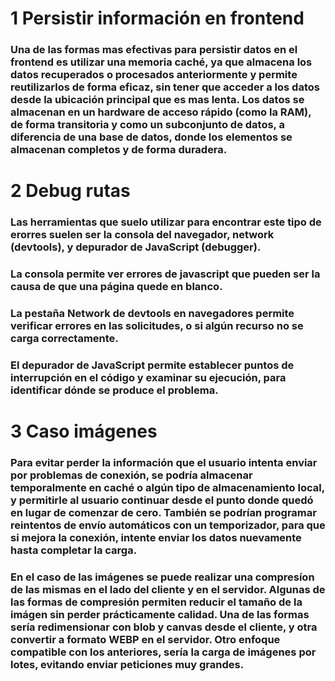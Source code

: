 # 1 Persistir información en frontend
### Una de las formas mas efectivas para persistir datos en el frontend es utilizar una memoria caché, ya que almacena los datos recuperados o procesados anteriormente y permite reutilizarlos de forma eficaz, sin tener que acceder a los datos desde la ubicación principal que es mas lenta. Los datos se almacenan en un hardware de acceso rápido (como la RAM), de forma transitoria y como un subconjunto de datos, a diferencia de una base de datos, donde los elementos se almacenan completos y de forma duradera.

# 2 Debug rutas
### Las herramientas que suelo utilizar para encontrar este tipo de erorres suelen ser la consola del navegador, network (devtools), y depurador de JavaScript (debugger).

### La consola permite ver errores de javascript que pueden ser la causa de que una página quede en blanco.

### La pestaña Network de devtools en navegadores permite verificar errores en las solicitudes, o si algún recurso no se carga correctamente.

### El depurador de JavaScript permite establecer puntos de interrupción en el código y examinar su ejecución, para identificar dónde se produce el problema.


# 3 Caso imágenes
### Para evitar perder la información que el usuario intenta enviar por problemas de conexión, se podría almacenar temporalmente en caché o algún tipo de almacenamiento local, y permitirle al usuario continuar desde el punto donde quedó en lugar de comenzar de cero. También se podrían programar reintentos de envío automáticos con un temporizador, para que si mejora la conexión, intente enviar los datos nuevamente hasta completar la carga.

### En el caso de las imágenes se puede realizar una compresíon de las mismas en el lado del cliente y en el servidor. Algunas de las formas de compresión permiten reducir el tamaño de la imágen sin perder prácticamente calidad. Una de las formas sería redimensionar con blob y canvas desde el cliente, y otra convertir a formato WEBP en el servidor. Otro enfoque compatible con los anteriores, sería la carga de imágenes por lotes, evitando enviar peticiones muy grandes.